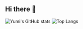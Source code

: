 ## Hi there 👋



![Yumi's GitHub stats](https://github-readme-stats.vercel.app/api?username=yumiiiiiii&show_icons=true&theme=gruvbox)
![Top Langs](https://github-readme-stats.vercel.app/api/top-langs/?username=yumiiiiiii&layout=compact&theme=gruvbox)


<!--
**yumiiiiiii/yumiiiiiii** is a ✨ _special_ ✨ repository because its `README.md` (this file) appears on your GitHub profile.

Here are some ideas to get you started:

- 🔭 I’m currently working on ...
- 🌱 I’m currently learning ...
- 👯 I’m looking to collaborate on ...
- 🤔 I’m looking for help with ...
- 💬 Ask me about ...
- 📫 How to reach me: ...
- 😄 Pronouns: ...
- ⚡ Fun fact: ...
-->
